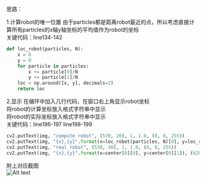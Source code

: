思路： 

1.计算robot的唯一位置
由于particles都是距离robot最近的点，所以考虑直接计算所有particles的x轴y轴坐标的平均值作为robot的坐标  
关键代码：line134-142  
```python
def loc_robot(particles, N):
    x = 0
    y = 0
    for particle in particles:
        x += particle[0]/N
        y += particle[1]/N
    loc = np.around([x, y], decimals=2)
    return loc
```

2.显示
在循环中加入几行代码，在窗口右上角显示robot坐标    
将robot的计算坐标放入格式字符串中显示    
将robot的实际坐标放入格式字符串中显示  
关键代码：line196-197 line198-199  
```python
cv2.putText(img, "compute robot", (530, 20), 1, 1.0, (0, 0, 255))
cv2.putText(img, "{x},{y}".format(x=loc_robot(particles, N)[0], y=loc_robot(particles, N)[1]), (660, 20), 1, 1.0, (0, 0, 255))
cv2.putText(img, "real robot", (530, 40), 1, 1.0, (0, 0, 255))
cv2.putText(img, "{x},{y}".format(x=center[0][0], y=center[0][1]), (620, 40), 1, 1.0, (0, 0, 255))
```

附上对应截图  
![Alt text](https://github.com/Jay-gt/Particle-Filter/blob/master/%E6%94%B9%E9%80%A01%E6%88%AA%E5%9B%BE.jpg)
